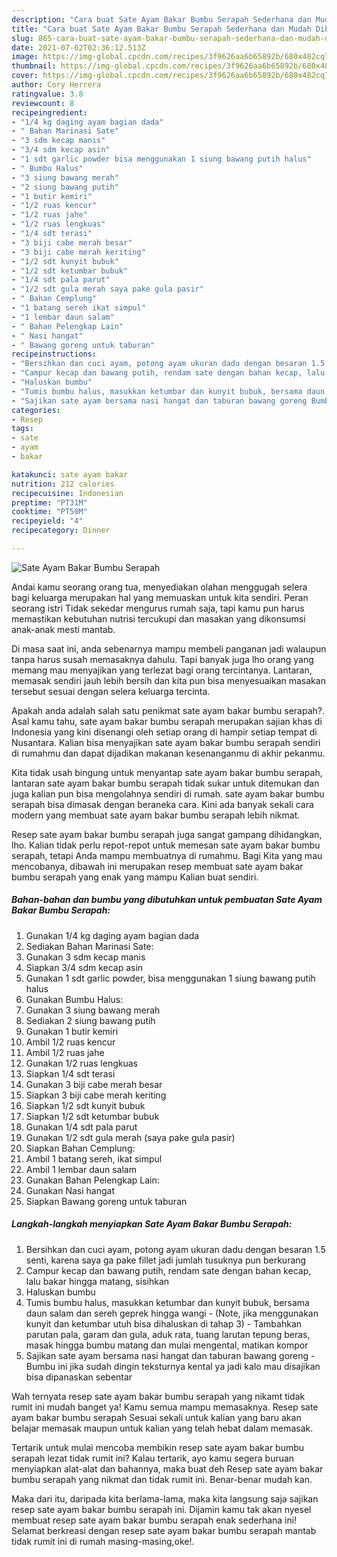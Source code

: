```yaml
---
description: "Cara buat Sate Ayam Bakar Bumbu Serapah Sederhana dan Mudah Dibuat"
title: "Cara buat Sate Ayam Bakar Bumbu Serapah Sederhana dan Mudah Dibuat"
slug: 865-cara-buat-sate-ayam-bakar-bumbu-serapah-sederhana-dan-mudah-dibuat
date: 2021-07-02T02:36:12.513Z
image: https://img-global.cpcdn.com/recipes/3f9626aa6b65892b/680x482cq70/sate-ayam-bakar-bumbu-serapah-foto-resep-utama.jpg
thumbnail: https://img-global.cpcdn.com/recipes/3f9626aa6b65892b/680x482cq70/sate-ayam-bakar-bumbu-serapah-foto-resep-utama.jpg
cover: https://img-global.cpcdn.com/recipes/3f9626aa6b65892b/680x482cq70/sate-ayam-bakar-bumbu-serapah-foto-resep-utama.jpg
author: Cory Herrera
ratingvalue: 3.8
reviewcount: 8
recipeingredient:
- "1/4 kg daging ayam bagian dada"
- " Bahan Marinasi Sate"
- "3 sdm kecap manis"
- "3/4 sdm kecap asin"
- "1 sdt garlic powder bisa menggunakan 1 siung bawang putih halus"
- " Bumbu Halus"
- "3 siung bawang merah"
- "2 siung bawang putih"
- "1 butir kemiri"
- "1/2 ruas kencur"
- "1/2 ruas jahe"
- "1/2 ruas lengkuas"
- "1/4 sdt terasi"
- "3 biji cabe merah besar"
- "3 biji cabe merah keriting"
- "1/2 sdt kunyit bubuk"
- "1/2 sdt ketumbar bubuk"
- "1/4 sdt pala parut"
- "1/2 sdt gula merah saya pake gula pasir"
- " Bahan Cemplung"
- "1 batang sereh ikat simpul"
- "1 lembar daun salam"
- " Bahan Pelengkap Lain"
- " Nasi hangat"
- " Bawang goreng untuk taburan"
recipeinstructions:
- "Bersihkan dan cuci ayam, potong ayam ukuran dadu dengan besaran 1.5 senti, karena saya ga pake fillet jadi jumlah tusuknya pun berkurang"
- "Campur kecap dan bawang putih, rendam sate dengan bahan kecap, lalu bakar hingga matang, sisihkan"
- "Haluskan bumbu"
- "Tumis bumbu halus, masukkan ketumbar dan kunyit bubuk, bersama daun salam dan sereh geprek hingga wangi (Note, jika menggunakan kunyit dan ketumbar utuh bisa dihaluskan di tahap 3) Tambahkan parutan pala, garam dan gula, aduk rata, tuang larutan tepung beras, masak hingga bumbu matang dan mulai mengental, matikan kompor"
- "Sajikan sate ayam bersama nasi hangat dan taburan bawang goreng Bumbu ini jika sudah dingin teksturnya kental ya jadi kalo mau disajikan bisa dipanaskan sebentar"
categories:
- Resep
tags:
- sate
- ayam
- bakar

katakunci: sate ayam bakar 
nutrition: 212 calories
recipecuisine: Indonesian
preptime: "PT31M"
cooktime: "PT50M"
recipeyield: "4"
recipecategory: Dinner

---
```



![Sate Ayam Bakar Bumbu Serapah](https://img-global.cpcdn.com/recipes/3f9626aa6b65892b/680x482cq70/sate-ayam-bakar-bumbu-serapah-foto-resep-utama.jpg)

Andai kamu seorang orang tua, menyediakan olahan menggugah selera bagi keluarga merupakan hal yang memuaskan untuk kita sendiri. Peran seorang istri Tidak sekedar mengurus rumah saja, tapi kamu pun harus memastikan kebutuhan nutrisi tercukupi dan masakan yang dikonsumsi anak-anak mesti mantab.

Di masa  saat ini, anda sebenarnya mampu membeli panganan jadi walaupun tanpa harus susah memasaknya dahulu. Tapi banyak juga lho orang yang memang mau menyajikan yang terlezat bagi orang tercintanya. Lantaran, memasak sendiri jauh lebih bersih dan kita pun bisa menyesuaikan masakan tersebut sesuai dengan selera keluarga tercinta. 



Apakah anda adalah salah satu penikmat sate ayam bakar bumbu serapah?. Asal kamu tahu, sate ayam bakar bumbu serapah merupakan sajian khas di Indonesia yang kini disenangi oleh setiap orang di hampir setiap tempat di Nusantara. Kalian bisa menyajikan sate ayam bakar bumbu serapah sendiri di rumahmu dan dapat dijadikan makanan kesenanganmu di akhir pekanmu.

Kita tidak usah bingung untuk menyantap sate ayam bakar bumbu serapah, lantaran sate ayam bakar bumbu serapah tidak sukar untuk ditemukan dan juga kalian pun bisa mengolahnya sendiri di rumah. sate ayam bakar bumbu serapah bisa dimasak dengan beraneka cara. Kini ada banyak sekali cara modern yang membuat sate ayam bakar bumbu serapah lebih nikmat.

Resep sate ayam bakar bumbu serapah juga sangat gampang dihidangkan, lho. Kalian tidak perlu repot-repot untuk memesan sate ayam bakar bumbu serapah, tetapi Anda mampu membuatnya di rumahmu. Bagi Kita yang mau mencobanya, dibawah ini merupakan resep membuat sate ayam bakar bumbu serapah yang enak yang mampu Kalian buat sendiri.

<!--inarticleads1-->

##### Bahan-bahan dan bumbu yang dibutuhkan untuk pembuatan Sate Ayam Bakar Bumbu Serapah:

1. Gunakan 1/4 kg daging ayam bagian dada
1. Sediakan  Bahan Marinasi Sate:
1. Gunakan 3 sdm kecap manis
1. Siapkan 3/4 sdm kecap asin
1. Gunakan 1 sdt garlic powder, bisa menggunakan 1 siung bawang putih halus
1. Gunakan  Bumbu Halus:
1. Gunakan 3 siung bawang merah
1. Sediakan 2 siung bawang putih
1. Gunakan 1 butir kemiri
1. Ambil 1/2 ruas kencur
1. Ambil 1/2 ruas jahe
1. Gunakan 1/2 ruas lengkuas
1. Siapkan 1/4 sdt terasi
1. Gunakan 3 biji cabe merah besar
1. Siapkan 3 biji cabe merah keriting
1. Siapkan 1/2 sdt kunyit bubuk
1. Siapkan 1/2 sdt ketumbar bubuk
1. Gunakan 1/4 sdt pala parut
1. Gunakan 1/2 sdt gula merah (saya pake gula pasir)
1. Siapkan  Bahan Cemplung:
1. Ambil 1 batang sereh, ikat simpul
1. Ambil 1 lembar daun salam
1. Gunakan  Bahan Pelengkap Lain:
1. Gunakan  Nasi hangat
1. Siapkan  Bawang goreng untuk taburan




<!--inarticleads2-->

##### Langkah-langkah menyiapkan Sate Ayam Bakar Bumbu Serapah:

1. Bersihkan dan cuci ayam, potong ayam ukuran dadu dengan besaran 1.5 senti, karena saya ga pake fillet jadi jumlah tusuknya pun berkurang
1. Campur kecap dan bawang putih, rendam sate dengan bahan kecap, lalu bakar hingga matang, sisihkan
1. Haluskan bumbu
1. Tumis bumbu halus, masukkan ketumbar dan kunyit bubuk, bersama daun salam dan sereh geprek hingga wangi - (Note, jika menggunakan kunyit dan ketumbar utuh bisa dihaluskan di tahap 3) - Tambahkan parutan pala, garam dan gula, aduk rata, tuang larutan tepung beras, masak hingga bumbu matang dan mulai mengental, matikan kompor
1. Sajikan sate ayam bersama nasi hangat dan taburan bawang goreng - Bumbu ini jika sudah dingin teksturnya kental ya jadi kalo mau disajikan bisa dipanaskan sebentar




Wah ternyata resep sate ayam bakar bumbu serapah yang nikamt tidak rumit ini mudah banget ya! Kamu semua mampu memasaknya. Resep sate ayam bakar bumbu serapah Sesuai sekali untuk kalian yang baru akan belajar memasak maupun untuk kalian yang telah hebat dalam memasak.

Tertarik untuk mulai mencoba membikin resep sate ayam bakar bumbu serapah lezat tidak rumit ini? Kalau tertarik, ayo kamu segera buruan menyiapkan alat-alat dan bahannya, maka buat deh Resep sate ayam bakar bumbu serapah yang nikmat dan tidak rumit ini. Benar-benar mudah kan. 

Maka dari itu, daripada kita berlama-lama, maka kita langsung saja sajikan resep sate ayam bakar bumbu serapah ini. Dijamin kamu tak akan nyesel membuat resep sate ayam bakar bumbu serapah enak sederhana ini! Selamat berkreasi dengan resep sate ayam bakar bumbu serapah mantab tidak rumit ini di rumah masing-masing,oke!.

